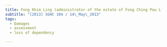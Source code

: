 ```yaml
---
title: Fong Khim Ling (administrator of the estate of Fong Ching Pau Lloyd, deceased) v Tan Teck 
subtitle: "[2013] SGHC 104 / 14\_May\_2013"
tags:
  - Damages
  - assessment
  - loss of dependency

---
```


